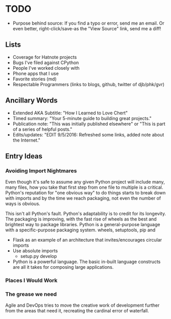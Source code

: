 # TODO

* Purpose behind source: If you find a typo or error, send me an
  email. Or even better, right-click/save-as the "View Source" link,
  send me a diff!

## Lists

* Coverage for Hatnote projects
* Bugs I've filed against CPython
* People I've worked closely with
* Phone apps that I use
* Favorite stories (md)
* Respectable Programmers (links to blogs, github, twitter of djb/phk/gvr)

## Ancillary Words

* Extended AKA Subtitle: "How I Learned to Love Chert"
* Timed summary: "Your 5-minute guide to building great projects."
* Publication note: "This was initially published elsewhere" or "This is part of a series of helpful posts."
* Edits/updates: "EDIT 9/5/2016: Refreshed some links, added note about the Internet."

## Entry Ideas

### Avoiding Import Nightmares

Even though it's safe to assume any given Python project will include
many, many files, how you take that first step from one file to
multiple is a critical. Python's reputation for "one obvious way" to
do things starts to break down with imports and by the time we reach
packaging, not even the number of ways is obvious.

This isn't all Python's fault. Python's adaptability is to credit for
its longevity. The packaging is improving, with the fast rise of
wheels as the best and brightest way to package libraries. Python is a
general-purpose language with a specific-purpose packaging system. wheels, setuptools, pip and

* Flask as an example of an architecture that invites/encourages circular imports
* Use absolute imports
    * setup.py develop
* Python is a powerful language. The basic in-built language
  constructs are all it takes for composing large applications.

### Places I Would Work


### The grease we need

Agile and DevOps tries to move the creative work of development
further from the areas that need it, recreating the cardinal error of
waterfall.
